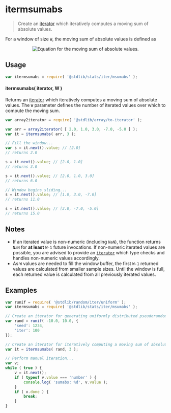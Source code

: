 <!--

@license Apache-2.0

Copyright (c) 2019 The Stdlib Authors.

Licensed under the Apache License, Version 2.0 (the "License");
you may not use this file except in compliance with the License.
You may obtain a copy of the License at

   http://www.apache.org/licenses/LICENSE-2.0

Unless required by applicable law or agreed to in writing, software
distributed under the License is distributed on an "AS IS" BASIS,
WITHOUT WARRANTIES OR CONDITIONS OF ANY KIND, either express or implied.
See the License for the specific language governing permissions and
limitations under the License.

-->

# itermsumabs

> Create an [iterator][mdn-iterator-protocol] which iteratively computes a moving sum of absolute values.

<section class="intro">

For a window of size `W`, the moving sum of absolute values is defined as

<!-- <equation class="equation" label="eq:moving_sum_absolute_values" align="center" raw="s = \sum_{i=0}^{W-1} |x_i|" alt="Equation for the moving sum of absolute values."> -->

<div class="equation" align="center" data-raw-text="s = \sum_{i=0}^{W-1} |x_i|" data-equation="eq:moving_sum_absolute_values">
    <img src="https://cdn.rawgit.com/stdlib-js/stdlib/25402c4af9b25d4b28de2a51aadd864130fb6d8a/lib/node_modules/@stdlib/stats/iter/msumabs/docs/img/equation_moving_sum_absolute_values.svg" alt="Equation for the moving sum of absolute values.">
    <br>
</div>

<!-- </equation> -->

</section>

<!-- /.intro -->

<!-- Package usage documentation. -->

<section class="usage">

## Usage

```javascript
var itermsumabs = require( '@stdlib/stats/iter/msumabs' );
```

#### itermsumabs( iterator, W )

Returns an [iterator][mdn-iterator-protocol] which iteratively computes a moving sum of absolute values. The `W` parameter defines the number of iterated values over which to compute the moving sum.

```javascript
var array2iterator = require( '@stdlib/array/to-iterator' );

var arr = array2iterator( [ 2.0, 1.0, 3.0, -7.0, -5.0 ] );
var it = itermsumabs( arr, 3 );

// Fill the window...
var s = it.next().value; // [2.0]
// returns 2.0

s = it.next().value; // [2.0, 1.0]
// returns 3.0

s = it.next().value; // [2.0, 1.0, 3.0]
// returns 6.0

// Window begins sliding...
s = it.next().value; // [1.0, 3.0, -7.0]
// returns 11.0

s = it.next().value; // [3.0, -7.0, -5.0]
// returns 15.0
```

</section>

<!-- /.usage -->

<!-- Package usage notes. Make sure to keep an empty line after the `section` element and another before the `/section` close. -->

<section class="notes">

## Notes

-   If an iterated value is non-numeric (including `NaN`), the function returns `NaN` for **at least** `W-1` future invocations. If non-numeric iterated values are possible, you are advised to provide an [`iterator`][mdn-iterator-protocol] which type checks and handles non-numeric values accordingly.
-   As `W` values are needed to fill the window buffer, the first `W-1` returned values are calculated from smaller sample sizes. Until the window is full, each returned value is calculated from all previously iterated values.

</section>

<!-- /.notes -->

<!-- Package usage examples. -->

<section class="examples">

## Examples

<!-- eslint no-undef: "error" -->

```javascript
var runif = require( '@stdlib/random/iter/uniform' );
var itermsumabs = require( '@stdlib/stats/iter/msumabs' );

// Create an iterator for generating uniformly distributed pseudorandom numbers:
var rand = runif( -10.0, 10.0, {
    'seed': 1234,
    'iter': 100
});

// Create an iterator for iteratively computing a moving sum of absolute values:
var it = itermsumabs( rand, 3 );

// Perform manual iteration...
var v;
while ( true ) {
    v = it.next();
    if ( typeof v.value === 'number' ) {
        console.log( 'sumabs: %d', v.value );
    }
    if ( v.done ) {
        break;
    }
}
```

</section>

<!-- /.examples -->

<!-- Section to include cited references. If references are included, add a horizontal rule *before* the section. Make sure to keep an empty line after the `section` element and another before the `/section` close. -->

<section class="references">

</section>

<!-- /.references -->

<!-- Section for all links. Make sure to keep an empty line after the `section` element and another before the `/section` close. -->

<section class="links">

[mdn-iterator-protocol]: https://developer.mozilla.org/en-US/docs/Web/JavaScript/Reference/Iteration_protocols#The_iterator_protocol

</section>

<!-- /.links -->
